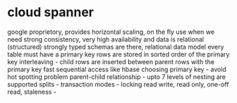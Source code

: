 # cloud spanner

google proprietory, provides horizontal scaling, on the fly
use when we need strong consistency, very high availability and data is relational (structured)
strongly typed schemas are there, relational data model
every table must have a primary key
rows are stored in sorted order of the primary key
interleaving - child rows are inserted between parent rows with the primary key
fast sequential access like hbase
choosing primary key - avoid hot spotting problem
parent-child relationship - upto 7 levels of nesting are supported
splits - 
transaction modes - locking read write, read only, one-off read,
staleness - 

